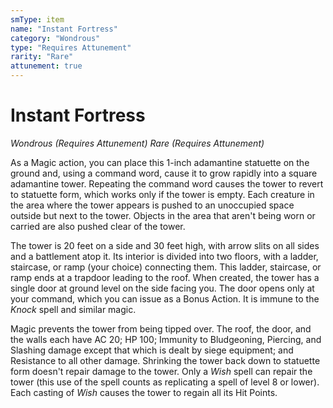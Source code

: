 ```yaml
---
smType: item
name: "Instant Fortress"
category: "Wondrous"
type: "Requires Attunement"
rarity: "Rare"
attunement: true
---
```


# Instant Fortress
*Wondrous (Requires Attunement) Rare (Requires Attunement)*

As a Magic action, you can place this 1-inch adamantine statuette on the ground and, using a command word, cause it to grow rapidly into a square adamantine tower. Repeating the command word causes the tower to revert to statuette form, which works only if the tower is empty. Each creature in the area where the tower appears is pushed to an unoccupied space outside but next to the tower. Objects in the area that aren't being worn or carried are also pushed clear of the tower.

The tower is 20 feet on a side and 30 feet high, with arrow slits on all sides and a battlement atop it. Its interior is divided into two floors, with a ladder, staircase, or ramp (your choice) connecting them. This ladder, staircase, or ramp ends at a trapdoor leading to the roof. When created, the tower has a single door at ground level on the side facing you. The door opens only at your command, which you can issue as a Bonus Action. It is immune to the *Knock* spell and similar magic.

Magic prevents the tower from being tipped over. The roof, the door, and the walls each have AC 20; HP 100; Immunity to Bludgeoning, Piercing, and Slashing damage except that which is dealt by siege equipment; and Resistance to all other damage. Shrinking the tower back down to statuette form doesn't repair damage to the tower. Only a *Wish* spell can repair the tower (this use of the spell counts as replicating a spell of level 8 or lower). Each casting of *Wish* causes the tower to regain all its Hit Points.
